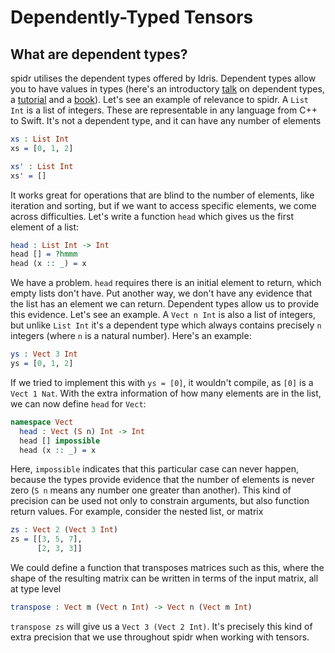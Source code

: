 <!--
Copyright 2022 Joel Berkeley

Licensed under the Apache License, Version 2.0 (the "License");
you may not use this file except in compliance with the License.
You may obtain a copy of the License at

    http://www.apache.org/licenses/LICENSE-2.0

Unless required by applicable law or agreed to in writing, software
distributed under the License is distributed on an "AS IS" BASIS,
WITHOUT WARRANTIES OR CONDITIONS OF ANY KIND, either express or implied.
See the License for the specific language governing permissions and
limitations under the License.
-->
# Dependently-Typed Tensors

## What are dependent types?

spidr utilises the dependent types offered by Idris. Dependent types allow you to have values in types (here's an introductory [talk](https://www.youtube.com/watch?v=mOtKD7ml0NU) on dependent types, a [tutorial](https://github.com/stefan-hoeck/idris2-tutorial) and a [book](https://www.manning.com/books/type-driven-development-with-idris)). Let's see an example of relevance to spidr. A `List Int` is a list of integers. These are representable in any language from C++ to Swift. It's not a dependent type, and it can have any number of elements
<!-- idris
import Data.Vect
-->
```idris
xs : List Int
xs = [0, 1, 2]

xs' : List Int
xs' = []
```
It works great for operations that are blind to the number of elements, like iteration and sorting, but if we want to access specific elements, we come across difficulties. Let's write a function `head` which gives us the first element of a list:
```idris
head : List Int -> Int
head [] = ?hmmm
head (x :: _) = x
```
We have a problem. `head` requires there is an initial element to return, which empty lists don't have. Put another way, we don't have any evidence that the list has an element we can return. Dependent types allow us to provide this evidence. Let's see an example. A `Vect n Int` is also a list of integers, but unlike `List Int` it's a dependent type which always contains precisely `n` integers (where `n` is a natural number). Here's an example:
```idris
ys : Vect 3 Int
ys = [0, 1, 2]
```
If we tried to implement this with `ys = [0]`, it wouldn't compile, as `[0]` is a `Vect 1 Nat`. With the extra information of how many elements are in the list, we can now define `head` for `Vect`:
```idris
namespace Vect
  head : Vect (S n) Int -> Int
  head [] impossible
  head (x :: _) = x
```
Here, `impossible` indicates that this particular case can never happen, because the types provide evidence that the number of elements is never zero (`S n` means any number one greater than another). This kind of precision can be used not only to constrain arguments, but also function return values. For example, consider the nested list, or matrix
```idris
zs : Vect 2 (Vect 3 Int)
zs = [[3, 5, 7],
      [2, 3, 3]]
```
We could define a function that transposes matrices such as this, where the shape of the resulting matrix can be written in terms of the input matrix, all at type level
```idris
transpose : Vect m (Vect n Int) -> Vect n (Vect m Int)
```
`transpose zs` will give us a `Vect 3 (Vect 2 Int)`. It's precisely this kind of extra precision that we use throughout spidr when working with tensors.
